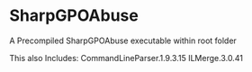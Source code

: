 # SharpGPOAbuse
A Precompiled SharpGPOAbuse executable within root folder

This also Includes:
                CommandLineParser.1.9.3.15
                ILMerge.3.0.41
